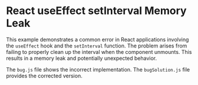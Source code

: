 # React useEffect setInterval Memory Leak
This example demonstrates a common error in React applications involving the `useEffect` hook and the `setInterval` function.  The problem arises from failing to properly clean up the interval when the component unmounts.  This results in a memory leak and potentially unexpected behavior.

The `bug.js` file shows the incorrect implementation. The `bugSolution.js` file provides the corrected version.
